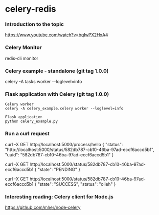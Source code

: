 # celery-redis

### Introduction to the topic
https://www.youtube.com/watch?v=bqIwPX2HxA4

### Celery Monitor
redis-cli monitor

### Celery example - standalone (git tag 1.0.0)
celery -A tasks worker --loglevel=info


### Flask application with Celery (git tag 1.0.0)
```
Celery worker
celery -A celery_example.celery worker --loglevel=info

Flask application
python celery_example.py
```

### Run a curl request
curl -X GET http://localhost:5000/process/hello
{
  "status": "http://localhost:5000/status/582db787-cb10-46ba-97ad-eccf6accd5b1",
  "uuid": "582db787-cb10-46ba-97ad-eccf6accd5b1"
}

curl -X GET http://localhost:5000/status/582db787-cb10-46ba-97ad-eccf6accd5b1
{
  "state": "PENDING"
}

curl -X GET http://localhost:5000/status/582db787-cb10-46ba-97ad-eccf6accd5b1
{
  "state": "SUCCESS",
  "status": "olleh"
}

### Interesting reading: Celery client for Node.js
https://github.com/mher/node-celery